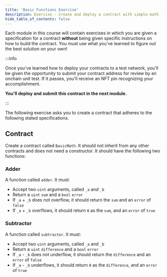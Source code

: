 ```yaml
---
title: 'Basic Functions Exercise'
description: Exercise - Create and deploy a contract with simple math functions.
hide_table_of_contents: false
---
```


Each module in this course will contain exercises in which you are given a specification for a contract **without** being given specific instructions on how to build the contract. You must use what you've learned to figure out the best solution on your own!

:::info

Once you've learned how to deploy your contracts to a test network, you'll be given the opportunity to submit your contract address for review by an onchain unit test. If it passes, you'll receive an NFT pin recognizing your accomplishment.

**You'll deploy and submit this contract in the next module.**

:::

The following exercise asks you to create a contract that adheres to the following stated specifications.

## Contract

Create a contract called `BasicMath`. It should not inherit from any other contracts and does not need a constructor. It should have the following two functions:

### Adder

A function called `adder`. It must:

- Accept two `uint` arguments, called `_a` and `_b`
- Return a `uint` `sum` and a `bool` `error`
- If `_a` + `_b` does not overflow, it should return the `sum` and an `error` of `false`
- If `_a` + `_b` overflows, it should return `0` as the `sum`, and an `error` of `true`

### Subtractor

A function called `subtractor`. It must:

- Accept two `uint` arguments, called `_a` and `_b`
- Return a `uint` `difference` and a `bool` `error`
- If `_a` - `_b` does not underflow, it should return the `difference` and an `error` of `false`
- If `_a` - `_b` underflows, it should return `0` as the `difference`, and an `error` of `true`
